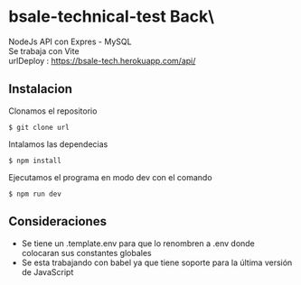 # bsale-technical-test Back\

NodeJs API con Expres - MySQL\
Se trabaja con Vite\
urlDeploy : https://bsale-tech.herokuapp.com/api/

## Instalacion

Clonamos el repositorio

`$ git clone url`

Intalamos las dependecias

`$ npm install`

Ejecutamos el programa en modo dev con el comando

`$ npm run dev`

## Consideraciones
- Se tiene un .template.env para que lo renombren a .env donde colocaran sus constantes globales
- Se esta trabajando con babel ya que tiene soporte para la última versión de JavaScript
